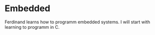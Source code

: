 # Embedded
Ferdinand learns how to programm embedded systems.
I will start with learning to programm in C.
